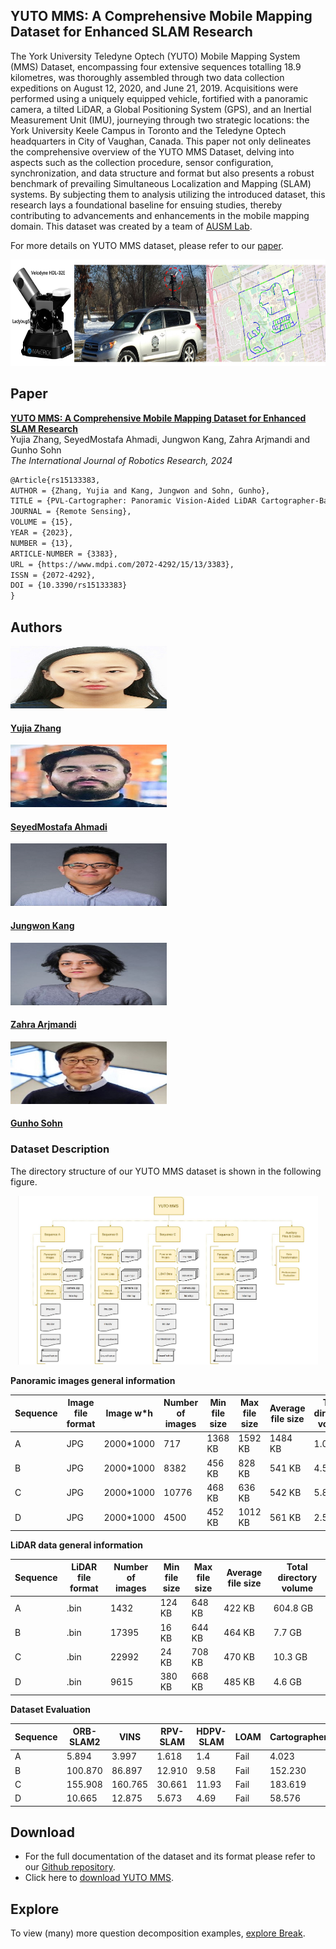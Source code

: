 ## **YUTO MMS: A Comprehensive Mobile Mapping Dataset for Enhanced SLAM Research**

The York University Teledyne Optech (YUTO) Mobile Mapping System (MMS) Dataset, encompassing four extensive sequences totalling 18.9 kilometres, was thoroughly assembled through two data collection expeditions on August 12,
2020, and June 21, 2019. Acquisitions were performed using a uniquely equipped vehicle, fortified with a panoramic camera, a tilted LiDAR, a Global Positioning System (GPS), and an Inertial Measurement Unit (IMU), journeying through
two strategic locations: the York University Keele Campus in Toronto and the Teledyne Optech headquarters in City of Vaughan, Canada. This paper not only delineates the comprehensive overview of the YUTO MMS Dataset, delving
into aspects such as the collection procedure, sensor configuration, synchronization, and data structure and format but also presents a robust benchmark of prevailing Simultaneous Localization and Mapping (SLAM) systems. By subjecting
them to analysis utilizing the introduced dataset, this research lays a foundational baseline for ensuing studies, thereby contributing to advancements and enhancements in the mobile mapping domain.
This dataset was created by a team of [AUSM Lab](https://gunhosohn.me/).


For more details on YUTO MMS dataset, please refer to our [paper](#paper).  

<center>
    <a href="https://github.com/yujiazhang777/yutomms.github.io/blob/main/images/maverick_route.jpg"> 
        <img src="images/maverick_route.jpg" height="170">
      </a>
</center>

## **Paper**

[**YUTO MMS: A Comprehensive Mobile Mapping Dataset for Enhanced SLAM Research**](https://www.researchgate.net/profile/Yujia-Zhang-29)  
Yujia Zhang, SeyedMostafa Ahmadi, Jungwon Kang, Zahra Arjmandi and Gunho Sohn  
*The International Journal of Robotics Research, 2024*  

```markdown
@Article{rs15133383,
AUTHOR = {Zhang, Yujia and Kang, Jungwon and Sohn, Gunho},
TITLE = {PVL-Cartographer: Panoramic Vision-Aided LiDAR Cartographer-Based SLAM for Maverick Mobile Mapping System},
JOURNAL = {Remote Sensing},
VOLUME = {15},
YEAR = {2023},
NUMBER = {13},
ARTICLE-NUMBER = {3383},
URL = {https://www.mdpi.com/2072-4292/15/13/3383},
ISSN = {2072-4292},
DOI = {10.3390/rs15133383}
}
```

## **Authors**

<div>
<div class="card">
  <img src="images/authors/author_01.jpg" alt="Avatar" width="250" height="100">
  <div class="container">
    <a href="https://yujiazhang777.github.io/yujiazhang.github.io/">
    <h4><b>Yujia Zhang</b></h4>  
    </a>
  </div>
    
</div>
<div class="card">
  <img src="images/authors/author_02.jpg" alt="Avatar" width="250" height="100">
  <div class="container">
    <a href="https://gunhosohn.me/mostafa-ahmedi/">
    <h4><b>SeyedMostafa Ahmadi</b></h4>  
    </a>
  </div>
    
</div>
<div class="card">
  <img src="images/authors/author_03.jpg" alt="Avatar" width="250" height="100">
  <div class="container">
    <a href="https://gunhosohn.me/jungwon-kang/">
    <h4><b>Jungwon Kang</b></h4>
    </a>
  </div>
    
</div>
<div class="card">
  <img src="images/authors/author_04.jpg" alt="Avatar" width="250" height="100">
  <div class="container">
    <a href="https://gunhosohn.me/zahra-arjmandi/">
    <h4><b>Zahra Arjmandi</b></h4>  
    </a>
  </div>
    
</div>
<div class="card">
  <img src="images/authors/author_05.jpg" alt="Avatar" width="250" height="100">
  <div class="container">
    <a href="https://gunhosohn.me/"> 
    <h4><b>Gunho Sohn</b></h4>  
    </a>
  </div> 
</div>
</div>


### **Dataset Description**

The directory structure of our YUTO MMS dataset is shown in the following figure.  

<center>
    <a href="https://github.com/yujiazhang777/yutomms.github.io/blob/main/images/YUTO-Dataset-directory-structure.JPG"> 
        <img src="images/YUTO-Dataset-directory-structure.JPG" height="270">
      </a>
</center>

**Panoramic images general information**

Sequence | Image file format | Image w*h | Number of images | Min file size | Max file size | Average file size | Total directory volume 
------------ | ------------- | ------------- | ------------- | ------------- | ------------- | ------------- | ------------- 
A | JPG | 2000*1000 | 717  | 1368 KB | 1592 KB  | 1484 KB | 1.06 GB   
B | JPG | 2000*1000 | 8382  | 456 KB | 828 KB  | 541 KB | 4.5 GB     
C | JPG | 2000*1000 | 10776  | 468 KB | 636 KB  | 542 KB | 5.8 GB    
D | JPG | 2000*1000 | 4500  | 452 KB | 1012 KB  | 561 KB | 2.5 GB    

**LiDAR data general information**

Sequence | LiDAR file format | Number of images | Min file size | Max file size | Average file size | Total directory volume 
------------ | ------------- | ------------- | ------------- | ------------- | ------------- | -------------
A | .bin | 1432 | 124 KB | 648 KB  | 422 KB | 604.8 GB   
B | .bin | 17395 | 16 KB | 644 KB  | 464 KB | 7.7 GB     
C | .bin | 22992 | 24 KB | 708 KB  | 470 KB | 10.3 GB    
D | .bin | 9615 | 380 KB | 668 KB  | 485 KB | 4.6 GB    

**Dataset Evaluation**

Sequence | ORB-SLAM2 | VINS | RPV-SLAM | HDPV-SLAM | LOAM | Cartographer | PVL-Cartographer 
------------ | ------------- | ------------- | ------------- | ------------- | ------------- | ------------- | -------------
A | 5.894 | 3.997 | 1.618  | 1.4 | Fail  | 4.023 | 0.766  
B | 100.870 | 86.897 | 12.910  | 9.58 | Fail  | 152.230 | 2.599  
C | 155.908 | 160.765 | 30.661  | 11.93 | Fail  | 183.619 | 3.739  
D | 10.665 | 12.875 | 5.673  | 4.69 | Fail  | 58.576 | 2.204  


## **Download**

- For the full documentation of the dataset and its format please refer to our [Github repository](https://github.com/allenai/Break).  
- Click here to [download YUTO MMS](https://zenodo.org/records/10521656?token=eyJhbGciOiJIUzUxMiJ9.eyJpZCI6IjYwNmQwMmJkLTFjOTktNDRlZS04YWNkLTgyOWJiNjI1YzhiMSIsImRhdGEiOnt9LCJyYW5kb20iOiJhNzY1MWIyMGQ5NzViMThlYWI0NjlkNDM2ODQ0NWFlYiJ9.d1MZxG5mI2OgMAjBtm5wo4zzi8B04d6LkK8rJlwQ1sRZUkBDNyPWU-AoBOdGxv5SUQ0lpV_QeCmXFqwDV2gYfA).

## **Explore**

To view (many) more question decomposition examples, [explore Break](/explore.md).


